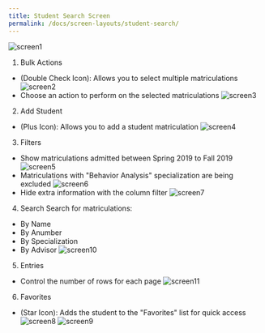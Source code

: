 ```yaml
---
title: Student Search Screen
permalink: /docs/screen-layouts/student-search/
---
```


![screen1]
1. Bulk Actions
- (Double Check Icon): Allows you to select multiple matriculations
![screen2]
- Choose an action to perform on the selected matriculations
![screen3]
2. Add Student
- (Plus Icon): Allows you to add a student matriculation
![screen4]
3. Filters
- Show matriculations admitted between Spring 2019 to Fall 2019
![screen5]
- Matriculations with "Behavior Analysis" specialization are being excluded
![screen6]
- Hide extra information with the column filter
![screen7]
4. Search
Search for matriculations:
- By Name
- By Anumber
- By Specialization
- By Advisor
![screen10]
5. Entries
- Control the number of rows for each page
![screen11]
6. Favorites
- (Star Icon): Adds the student to the "Favorites" list for quick access
![screen8]
![screen9]


[screen1]: ../img/student-search/screen.png
[screen2]: ../img/student-search/bulk-actions.png
[screen3]: ../img/student-search/bulk-actions-list.png
[screen4]: ../img/student-search/add-student.png
[screen5]: ../img/student-search/admitted-filter.png
[screen6]: ../img/student-search/spec-filter.png
[screen7]: ../img/student-search/column-filter.png
[screen8]: ../img/student-search/table-star.png
[screen9]: ../img/student-search/favorited-student.png
[screen10]: ../img/student-search/search.png
[screen11]: ../img/student-search/entries.png
